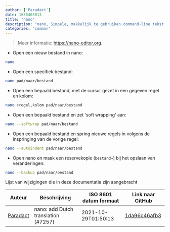 ```yaml
---
author: ['Paradact']
date: 1635465013
title: "nano"
description: "nano, Simpele, makkelijk te gebruiken command-line tekst bewerker. Een verbeterde, gratis Pico kloon."
categories: "common"
---
```

> Meer informatie: <https://nano-editor.org>.

- Open een nieuw bestand in nano:

```bash
nano
```

- Open een specifiek bestand:

```bash
nano pad/naar/bestand
```

- Open een bepaald bestand, met de cursor gezet in een gegeven regel en kolom:

```bash
nano +regel,kolom pad/naar/bestand
```

- Open een bepaald bestand en zet 'soft wrapping' aan:

```bash
nano --softwrap pad/naar/bestand
```

- Open een bepaald bestand en spring nieuwe regels in volgens de inspringing van de vorige regel:

```bash
nano --autoindent pad/naar/bestand
```

- Open nano en maak een reservekopie (`bestand~`) bij het opslaan van veranderingen:

```bash
nano --backup pad/naar/bestand
```
Lijst van wijzigingen die in deze documentatie zijn aangebracht


Auteur | Beschrijving | ISO 8601 datum formaat | Link naar GitHub
------|-----|-----|-----
[Paradact](mailto:44441385+Paradact@users.noreply.github.com) | nano: add Dutch translation (#7257) | 2021-10-29T01:50:13 | [1da96c46afb3](https://github.com/tldr-pages/tldr/commit/1da96c46afb38858aa0fd902b4e9904dbbe63370)

